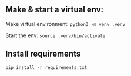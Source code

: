 ## Make & start a virtual env:
Make virtual environment: `python3 -m venv .venv`

Start the env: `source .venv/bin/activate`

## Install requirements
`pip install -r requirements.txt`
